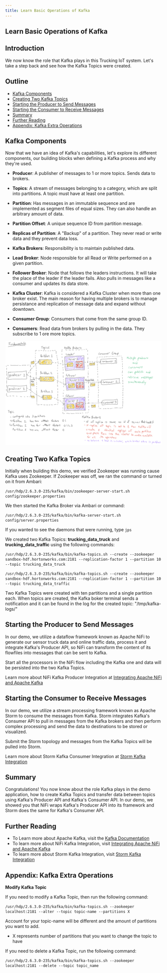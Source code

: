 ```yaml
---
title: Learn Basic Operations of Kafka
---
```


## Learn Basic Operations of Kafka

## Introduction

We now know the role that Kafka plays in this Trucking IoT system. Let's take a step back and see how the Kafka Topics were created.

## Outline

- [Kafka Components](#kafka-components)
- [Creating Two Kafka Topics](#creating-two-kafka-topics)
- [Starting the Producer to Send Messages](#starting-the-producer-to-send-messages)
- [Starting the Consumer to Receive Messages](#starting-the-consumer-to-receive-messages)
- [Summary](#summary)
- [Further Reading](#further-reading)
- [Appendix: Kafka Extra Operations](#appendix-kafka-extra-operations)

## Kafka Components

Now that we have an idea of Kafka's capabilities, let's explore its different components, our building blocks when defining a Kafka process and why they're used.

- **Producer**: A publisher of messages to 1 or more topics. Sends data to brokers.

- **Topics**: A stream of messages belonging to a category, which are split into partitions. A topic must have at least one partition.

- **Partition**: Has messages in an immutable sequence and are implemented as segment files of equal sizes. They can also handle an arbitrary amount of data.

- **Partition Offset**: A unique sequence ID from partition message.

- **Replicas of Partition**: A "Backup" of a partition. They never read or write data and they prevent data loss.

- **Kafka Brokers**: Responsibility is to maintain published data.

- **Lead Broker**: Node responsible for all Read or Write performed on a given partition.

- **Follower Broker**: Node that follows the leaders instructions. It will take the place of the leader if the leader fails. Also pulls in messages like a consumer and updates its data store.

- **Kafka Cluster**: Kafka is considered a Kafka Cluster when more than one broker exist. The main reason for having multiple brokers is to manage persistance and replication of message data and expand without downtown.

- **Consumer Group**: Consumers that come from the same group ID.

- **Consumers**: Read data from brokers by pulling in the data. They subscribe to 1 ore more topics.

![Kafka Arch Low Level](assets/kafka-arch-low-level.png)

## Creating Two Kafka Topics

Initially when building this demo, we verified Zookeeper was running cause Kafka uses Zookeeper. If Zookeeper was off, we ran the command or turned on it from Ambari:

~~~
/usr/hdp/2.6.3.0-235/kafka/bin/zookeeper-server-start.sh config/zookeeper.properties
~~~

We then started the Kafka Broker via Ambari or command:

~~~
/usr/hdp/2.6.3.0-235/kafka/bin/kafka-server-start.sh config/server.properties
~~~

If you wanted to see the daemons that were running, type `jps`

We created two Kafka Topics: **trucking_data_truck** and **trucking_data_traffic** using the following commands:

~~~
/usr/hdp/2.6.3.0-235/kafka/bin/kafka-topics.sh --create --zookeeper sandbox-hdf.hortonworks.com:2181 --replication-factor 1 --partition 10 --topic trucking_data_truck
~~~

~~~
/usr/hdp/2.6.3.0-235/kafka/bin/kafka-topics.sh --create --zookeeper sandbox-hdf.hortonworks.com:2181 --replication-factor 1 --partition 10 --topic trucking_data_traffic
~~~

Two Kafka Topics were created with ten partitions and a single partition each. When topics are created, the Kafka boker terminal sends a notification and it can be found in the log for the created topic: "/tmp/kafka-logs/"

## Starting the Producer to Send Messages

In our demo, we utilize a dataflow framework known as Apache NiFi to generate our sensor truck data and online traffic data, process it and integrate Kafka's Producer API, so NiFi can transform the content of its flowfiles into messages that can be sent to Kafka.

Start all the processors in the NiFi flow including the Kafka one and data will be persisted into the two Kafka Topics.

Learn more about NiFi Kafka Producer Integration at [Integrating Apache NiFi and Apache Kafka](https://bryanbende.com/development/2016/09/15/apache-nifi-and-apache-kafka)

## Starting the Consumer to Receive Messages

In our demo, we utilize a stream processing framework known as Apache Storm to consume the messages from Kafka. Storm integrates Kafka's Consumer API to pull in messages from the Kafka brokers and then perform complex processing and send the data to destinations to be stored or visualized.

Submit the Storm topology and messages from the Kafka Topics will be pulled into Storm.

Learn more about Storm Kafka Consumer Integration at [Storm Kafka Integration](http://storm.apache.org/releases/2.0.0-SNAPSHOT/storm-kafka.html)

## Summary

Congratulations! You now know about the role Kafka plays in the demo application, how to create Kafka Topics and transfer data between topics using Kafka's Producer API and Kafka's Consumer API. In our demo, we showed you that NiFi wraps Kafka's Producer API into its framework and Storm does the same for Kafka's Consumer API.

## Further Reading

- To Learn more about Apache Kafka, visit the [Kafka Documentation](https://kafka.apache.org/documentation/)
- To learn more about NiFi Kafka Integration, visit [Integrating Apache NiFi and Apache Kafka](https://bryanbende.com/development/2016/09/15/apache-nifi-and-apache-kafka)
- To learn more about Storm Kafka Integration, visit [Storm Kafka Integration](http://storm.apache.org/releases/2.0.0-SNAPSHOT/storm-kafka.html)

## Appendix: Kafka Extra Operations

**Modify Kafka Topic**

If you need to modify a Kafka Topic, then run the following command:

~~~
/usr/hdp/2.6.3.0-235/kafka/bin/kafka-topics.sh --zookeeper localhost:2181 --alter --topic topic-name --partitions X
~~~

Account for your topic-name will be different and the amount of partitions you want to add.

- X represents number of partitions that you want to change the topic to have

If you need to delete a Kafka Topic, run the following command:

~~~
/usr/hdp/2.6.3.0-235/kafka/bin/kafka-topics.sh --zookeeper localhost:2181 --delete --topic topic_name
~~~
